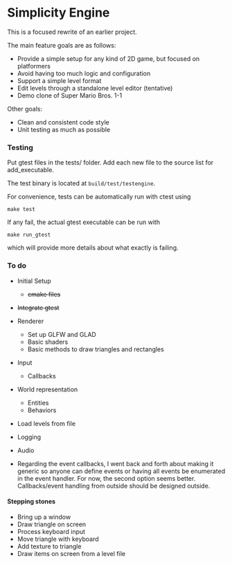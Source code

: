 # Simplicity Engine

This is a focused rewrite of an earlier project.

The main feature goals are as follows:

- Provide a simple setup for any kind of 2D game, but focused on platformers
- Avoid having too much logic and configuration
- Support a simple level format
- Edit levels through a standalone level editor (tentative)
- Demo clone of Super Mario Bros. 1-1

Other goals:
- Clean and consistent code style
- Unit testing as much as possible

### Testing

Put gtest files in the tests/ folder. Add each new file to the source list for add_executable.

The test binary is located at `build/test/testengine`.

For convenience, tests can be automatically run with ctest using
```
make test
```
If any fail, the actual gtest executable can be run with
```
make run_gtest
```
which will provide more details about what exactly is failing.


### To do

- Initial Setup
  - ~~cmake files~~
- ~~Integrate gtest~~
- Renderer
  - Set up GLFW and GLAD
  - Basic shaders
  - Basic methods to draw triangles and rectangles
- Input
  - Callbacks
- World representation
  - Entities
  - Behaviors
- Load levels from file
- Logging
- Audio


- Regarding the event callbacks, I went back and forth about making it generic so anyone can define events or having all events be enumerated in the event handler. For now, the second option seems better. Callbacks/event handling from outside should be designed outside.

#### Stepping stones

- Bring up a window
- Draw triangle on screen
- Process keyboard input
- Move triangle with keyboard
- Add texture to triangle
- Draw items on screen from a level file

